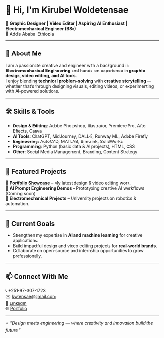 # 👋 Hi, I'm Kirubel Woldetensae  

🎨 **Graphic Designer | Video Editor | Aspiring AI Enthusiast | Electromechanical Engineer (BSc)**  
📍 Addis Ababa, Ethiopia  

---

## 🚀 About Me
I am a passionate creative and engineer with a background in **Electromechanical Engineering** and hands-on experience in **graphic design, video editing, and AI tools**.  
I enjoy blending **technical problem-solving** with **creative storytelling** — whether that’s through designing visuals, editing videos, or experimenting with AI-powered solutions.  

---

## 🛠️ Skills & Tools
- **Design & Editing**: Adobe Photoshop, Illustrator, Premiere Pro, After Effects, Canva  
- **AI Tools**: ChatGPT, MidJourney, DALL·E, Runway ML, Adobe Firefly  
- **Engineering**: AutoCAD, MATLAB, Simulink, SolidWorks  
- **Programming**: Python (basic data & AI projects), HTML, CSS  
- **Other**: Social Media Management, Branding, Content Strategy  

---

## 📂 Featured Projects
🔹 **[Portfolio Showcase]((https://github.com/Frost-Fire7/Kirubel-s_Portfolio/blob/main/My_Portfolio.html))** – My latest design & video editing work.  
🔹 **AI Prompt Engineering Demos** – Prototyping creative AI workflows (Coming soon).  
🔹 **Electromechanical Projects** – University projects on robotics & automation.  

---

## 🎯 Current Goals
- Strengthen my expertise in **AI and machine learning** for creative applications.  
- Build impactful design and video editing projects for **real-world brands**.  
- Collaborate on open-source and internship opportunities to grow professionally.  

---

## 📫 Connect With Me
📞 +251-97-307-1723  
✉️ [kwtensae@gmail.com](mailto:kwtensae@gmail.com)  
🔗 [LinkedIn](https://www.linkedin.com/in/kirubel-woldetensae-27a200183)  
🌐 [Portfolio](https://github.com/Frost-Fire7/Kirubel-s_Portfolio/blob/main/My_Portfolio.html)  

---

⭐️ *“Design meets engineering — where creativity and innovation build the future.”*
